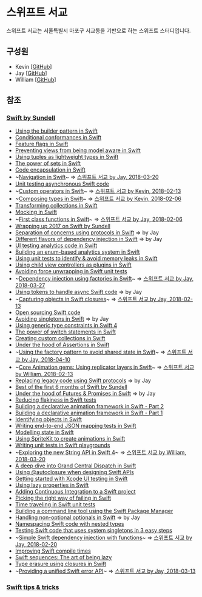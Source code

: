 # 스위프트 서교

스위프트 서교는 서울특별시 마포구 서교동을 기반으로 하는 스위프트 스터디입니다.

## 구성원

- Kevin [[GitHub](https://github.com/kevinkwon)]
- Jay [[GitHub](https://github.com/ririsid)]
- William [[GitHub](https://github.com/SeungIlWoo)]

## 참조

### [Swift by Sundell](https://www.swiftbysundell.com)

- [Using the builder pattern in Swift](https://www.swiftbysundell.com/posts/using-the-builder-pattern-in-swift)
- [Conditional conformances in Swift](https://www.swiftbysundell.com/posts/conditional-conformances-in-swift)
- [Feature flags in Swift](https://www.swiftbysundell.com/posts/feature-flags-in-swift)
- [Preventing views from being model aware in Swift](https://www.swiftbysundell.com/posts/preventing-views-from-being-model-aware-in-swift)
- [Using tuples as lightweight types in Swift](https://www.swiftbysundell.com/posts/using-tuples-as-lightweight-types-in-swift)
- [The power of sets in Swift](https://www.swiftbysundell.com/posts/the-power-of-sets-in-swift)
- [Code encapsulation in Swift](https://www.swiftbysundell.com/posts/code-encapsulation-in-swift)
- ~[Navigation in Swift](https://www.swiftbysundell.com/posts/navigation-in-swift)~ => [스위프트 서교 by Jay, 2018-03-20](https://swiftseogyo.github.io/swift/2018/03/20/navigation-in-swift.html)
- [Unit testing asynchronous Swift code](https://www.swiftbysundell.com/posts/unit-testing-asynchronous-swift-code)
- ~[Custom operators in Swift](https://www.swiftbysundell.com/posts/custom-operators-in-swift)~ => [스위프트 서교 by Kevin, 2018-02-13](https://swiftseogyo.github.io/swift/2018/02/13/custom-operators-in-swift.html)
- ~[Composing types in Swift](https://www.swiftbysundell.com/posts/composing-types-in-swift)~ => [스위프트 서교 by Kevin, 2018-02-06](https://swiftseogyo.github.io/swift/2018/02/06/composing-types-in-swift.html)
- [Transforming collections in Swift](https://www.swiftbysundell.com/posts/transforming-collections-in-swift)
- [Mocking in Swift](https://www.swiftbysundell.com/posts/mocking-in-swift)
- ~[First class functions in Swift](https://www.swiftbysundell.com/posts/first-class-functions-in-swift)~ => [스위프트 서교 by Jay, 2018-02-06](https://swiftseogyo.github.io/swift/2018/02/06/first-class-functions-in-swift.html)
- [Wrapping up 2017 on Swift by Sundell](https://www.swiftbysundell.com/posts/wrapping-up-2017-on-swift-by-sundell)
- [Separation of concerns using protocols in Swift](https://www.swiftbysundell.com/posts/separation-of-concerns-using-protocols-in-swift) => by Jay
- [Different flavors of dependency injection in Swift](https://www.swiftbysundell.com/posts/different-flavors-of-dependency-injection-in-swift) => by Jay
- [UI testing analytics code in Swift](https://www.swiftbysundell.com/posts/ui-testing-analytics-code-in-swift)
- [Building an enum-based analytics system in Swift](https://www.swiftbysundell.com/posts/building-an-enum-based-analytics-system-in-swift)
- [Using unit tests to identify & avoid memory leaks in Swift](https://www.swiftbysundell.com/posts/using-unit-tests-to-identify-avoid-memory-leaks-in-swift)
- [Using child view controllers as plugins in Swift](https://www.swiftbysundell.com/posts/using-child-view-controllers-as-plugins-in-swift)
- [Avoiding force unwrapping in Swift unit tests](https://www.swiftbysundell.com/posts/avoiding-force-unwrapping-in-swift-unit-tests)
- ~[Dependency injection using factories in Swift](https://www.swiftbysundell.com/posts/dependency-injection-using-factories-in-swift)~ => [스위프트 서교 by Jay, 2018-03-27](https://swiftseogyo.github.io/swift/2018/03/27/dependency-injection-using-factories-in-swift.html)
- [Using tokens to handle async Swift code](https://www.swiftbysundell.com/posts/using-tokens-to-handle-async-swift-code) => by Jay
- ~[Capturing objects in Swift closures](https://www.swiftbysundell.com/posts/capturing-objects-in-swift-closures)~ => [스위프트 서교 by Jay, 2018-02-13](https://swiftseogyo.github.io/swift/2018/02/13/capturing-objects-in-swift-closures.html)
- [Open sourcing Swift code](https://www.swiftbysundell.com/posts/open-sourcing-swift-code)
- [Avoiding singletons in Swift](https://www.swiftbysundell.com/posts/avoiding-singletons-in-swift) => by Jay
- [Using generic type constraints in Swift 4](https://www.swiftbysundell.com/posts/using-generic-type-constraints-in-swift-4)
- [The power of switch statements in Swift](https://www.swiftbysundell.com/posts/the-power-of-switch-statements-in-swift)
- [Creating custom collections in Swift](https://www.swiftbysundell.com/posts/creating-custom-collections-in-swift)
- [Under the hood of Assertions in Swift](https://www.swiftbysundell.com/posts/under-the-hood-of-assertions-in-swift)
- ~[Using the factory pattern to avoid shared state in Swift](https://www.swiftbysundell.com/posts/using-the-factory-pattern-to-avoid-shared-state-in-swift)~ => [스위프트 서교 by Jay, 2018-04-10](https://swiftseogyo.github.io/swift/2018/04/10/using-the-factory-pattern-to-avoid-shared-state-in-swift.html)
- ~[Core Animation gems: Using replicator layers in Swift](https://www.swiftbysundell.com/posts/ca-gems-using-replicator-layers-in-swift)~ => [스위프트 서교 by William, 2018-02-13](https://swiftseogyo.github.io/swift/2018/02/13/ca-gems-using-replicator-layers-in-swift.html)
- [Replacing legacy code using Swift protocols](https://www.swiftbysundell.com/posts/replacing-legacy-code-using-swift-protocols) => by Jay
- [Best of the first 6 months of Swift by Sundell](https://www.swiftbysundell.com/posts/best-of-the-first-6-months-of-swift-by-sundell)
- [Under the hood of Futures & Promises in Swift](https://www.swiftbysundell.com/posts/under-the-hood-of-futures-and-promises-in-swift) => by Jay
- [Reducing flakiness in Swift tests](https://www.swiftbysundell.com/posts/reducing-flakiness-in-swift-tests)
- [Building a declarative animation framework in Swift - Part 2](https://www.swiftbysundell.com/posts/building-a-declarative-animation-framework-in-swift-part-2)
- [Building a declarative animation framework in Swift - Part 1](https://www.swiftbysundell.com/posts/building-a-declarative-animation-framework-in-swift-part-1)
- [Identifying objects in Swift](https://www.swiftbysundell.com/posts/identifying-objects-in-swift)
- [Writing end-to-end JSON mapping tests in Swift](https://www.swiftbysundell.com/posts/writing-end-to-end-json-mapping-tests-in-swift)
- [Modelling state in Swift](https://www.swiftbysundell.com/posts/modelling-state-in-swift)
- [Using SpriteKit to create animations in Swift](https://www.swiftbysundell.com/posts/using-spritekit-to-create-animations-in-swift)
- [Writing unit tests in Swift playgrounds](https://www.swiftbysundell.com/posts/writing-unit-tests-in-a-swift-playground)
- ~[Exploring the new String API in Swift 4](https://www.swiftbysundell.com/posts/exploring-the-new-string-api-in-swift-4)~ => [스위프트 서교 by William, 2018-03-20](https://swiftseogyo.github.io/swift/2018/03/20/exploring-the-new-string-api-in-swift-4.html)
- [A deep dive into Grand Central Dispatch in Swift](https://www.swiftbysundell.com/posts/a-deep-dive-into-grand-central-dispatch-in-swift)
- [Using @autoclosure when designing Swift APIs](https://www.swiftbysundell.com/posts/using-autoclosure-when-designing-swift-apis)
- [Getting started with Xcode UI testing in Swift](https://www.swiftbysundell.com/posts/getting-started-with-xcode-ui-testing-in-swift)
- [Using lazy properties in Swift](https://www.swiftbysundell.com/posts/using-lazy-properties-in-swift)
- [Adding Continuous Integration to a Swift project](https://www.swiftbysundell.com/posts/adding-continuous-integration-to-a-swift-project)
- [Picking the right way of failing in Swift](https://www.swiftbysundell.com/posts/picking-the-right-way-of-failing-in-swift)
- [Time traveling in Swift unit tests](https://www.swiftbysundell.com/posts/time-traveling-in-swift-unit-tests)
- [Building a command line tool using the Swift Package Manager](https://www.swiftbysundell.com/posts/building-a-command-line-tool-using-the-swift-package-manager)
- [Handling non-optional optionals in Swift](https://www.swiftbysundell.com/posts/handling-non-optional-optionals-in-swift) => by Jay
- [Namespacing Swift code with nested types](https://www.swiftbysundell.com/posts/namespacing-swift-code-with-nested-types)
- [Testing Swift code that uses system singletons in 3 easy steps](https://www.swiftbysundell.com/posts/testing-swift-code-that-uses-system-singletons-in-3-easy-steps)
- ~[Simple Swift dependency injection with functions](https://www.swiftbysundell.com/posts/simple-swift-dependency-injection-with-functions)~ => [스위프트 서교 by Jay, 2018-02-20](https://swiftseogyo.github.io/swift/2018/02/20/simple-swift-dependency-injection-with-functions.html)
- [Improving Swift compile times](https://www.swiftbysundell.com/posts/improving-swift-compile-times)
- [Swift sequences: The art of being lazy](https://www.swiftbysundell.com/posts/swift-sequences-the-art-of-being-lazy)
- [Type erasure using closures in Swift](https://www.swiftbysundell.com/posts/type-erasure-using-closures-in-swift)
- ~[Providing a unified Swift error API](https://www.swiftbysundell.com/posts/providing-a-unified-swift-error-api)~ => [스위프트 서교 by Jay, 2018-03-13](https://swiftseogyo.github.io/swift/2018/03/13/providing-a-unified-swift-error-api.html)

### [Swift tips & tricks](https://github.com/JohnSundell/SwiftTips)
